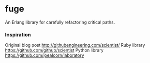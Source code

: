 # fuge

An Erlang library for carefully refactoring critical paths.

### Inspiration

Original blog post http://githubengineering.com/scientist/
Ruby library https://github.com/github/scientist
Python library https://github.com/joealcorn/laboratory
